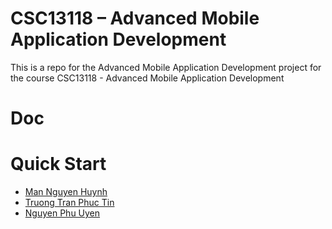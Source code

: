 # CSC13118 – Advanced Mobile Application Development

This is a repo for the Advanced Mobile Application Development project for the course CSC13118 - Advanced Mobile Application Development

# Doc

# Quick Start

- [Man Nguyen Huynh](https://github.com/nhman2002)
- [Truong Tran Phuc Tin](https://github.com/tvtrungg)
- [Nguyen Phu Uyen](https://github.com/fucien)

